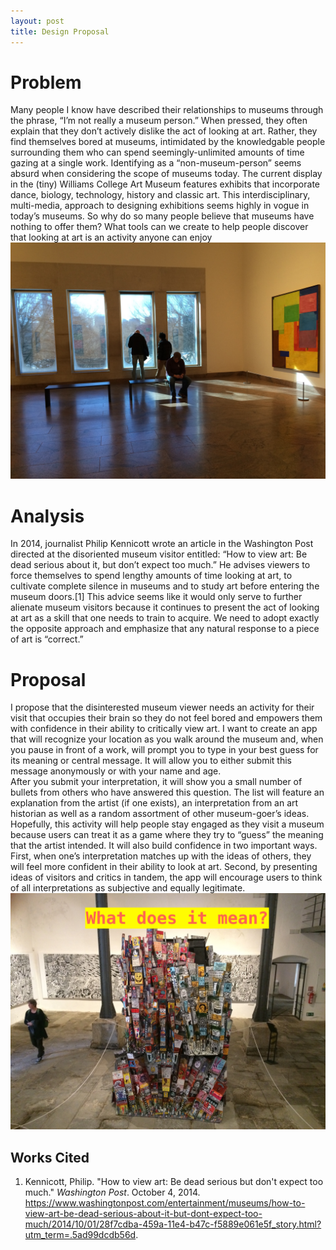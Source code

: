 ```yaml
---
layout: post
title: Design Proposal
---
```


# **Problem**
Many people I know have described their relationships to museums through the phrase, “I’m not really a museum person.” 
When pressed, they often explain that they don’t actively dislike the act of looking at art. Rather, they find themselves 
bored at museums, intimidated by the knowledgable people surrounding them who can spend seemingly-unlimited amounts of time 
gazing at a single work.  Identifying as a “non-museum-person” seems absurd when considering the scope of museums today. The 
current display in the (tiny) Williams College Art Museum features exhibits that incorporate dance, biology, technology, 
history and classic art. This interdisciplinary, multi-media, approach to designing exhibitions seems highly in vogue in 
today’s museums. So why do so many people believe that museums have nothing to offer them? What tools can we create to help 
people discover that looking at art is an activity anyone can enjoy ![bored](/img/bored.jpg)
# **Analysis**
 In 2014, journalist Philip Kennicott wrote an article in the Washington Post directed at the disoriented museum visitor 
 entitled: “How to view art: Be dead serious about it, but don’t expect too much.” He advises viewers to force themselves to
 spend lengthy amounts of time looking at art, to cultivate complete silence in museums and to study art before entering the 
 museum doors.[1] This advice seems like it would only serve to further alienate museum visitors because it continues to 
 present the act of looking at art as a skill that one needs to train to acquire. We need to adopt exactly the opposite 
 approach and emphasize that any natural response to a piece of art is “correct.”
# **Proposal**
I propose that the disinterested museum viewer needs an activity for their visit that occupies their brain so they do not feel
bored and empowers them with confidence in their ability to critically view art.  I want to create an app that will recognize 
your location as you walk around the museum and, when you pause in front of a work, will prompt you to type in your best guess
for its meaning or central message. It will allow you to either submit this message anonymously or with your name and age.  
After you submit your interpretation, it will show you a small number of bullets from others who have answered this question. 
The list will feature an explanation from the artist (if one exists), an interpretation from an art historian as well as a 
random assortment of other museum-goer’s ideas. Hopefully, this activity will help people stay engaged as they visit a museum 
because users can treat it as a game where they try to “guess” the meaning that the artist intended.  It will also build 
confidence in two important ways. First, when one’s interpretation matches up with the ideas of others, they will feel more 
confident in their ability to look at art. Second, by presenting ideas of visitors and critics in tandem, the app will 
encourage users to think of all interpretations as subjective and equally legitimate. ![meaning](/img/meaning.jpg)
## **Works Cited** 
1. Kennicott, Philip. "How to view art: Be dead serious but don't expect too much." _Washington Post_. October 4, 2014. https://www.washingtonpost.com/entertainment/museums/how-to-view-art-be-dead-serious-about-it-but-dont-expect-too-much/2014/10/01/28f7cdba-459a-11e4-b47c-f5889e061e5f_story.html?utm_term=.5ad99dcdb56d. 
